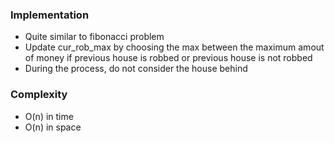 ### Implementation
- Quite similar to fibonacci problem
- Update cur_rob_max by choosing the max between the maximum amout of money if previous house is robbed or previous house is not robbed
- During the process, do not consider the house behind
​
### Complexity
- O(n) in time
- O(n) in space
​
​
​
​
​